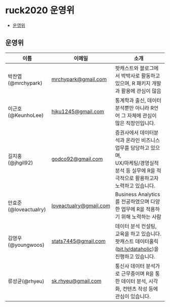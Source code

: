 # ruck2020 운영위

<!-- TOC -->

* [운영위](#운영위)
<!-- /TOC -->

## 운영위

|  이름   |   이메일   |   소개   |
|---------|------------|----------|
| 박찬엽(@mrchypark) | <mrchypark@gmail.com> | 팟캐스트와 블로그에서 박박사로 활동하고 있으며, R 패키지 개발과 활용에 관심이 많음|
| 이근호(@KeunhoLee) |<hjku1245@gmail.com>| 통계학과 출신, 데이터분석뿐만 아니라 R언어 그 자체에 관심이 많은 직장인입니다. |                     
| 길지홍(@jhgil92) |<godco92@gmail.com>| 증권사에서 데이터분석과 온라인 비즈니스 업무를 담당하고 있으며, </br> UX/마케팅/경영실적 분석 등 실무에 R을 적극적으로 활용하고자 노력하고 있습니다.|
| 안효준(@loveactualry) |<loveactualry@gmail.com>| Business Analytics를 전공하였으며 다양한 업무에 R을 적용하기 위해 노력하는 사람|
| 김영우(@youngwoos) | <stats7445@gmail.com> |데이터 분석 컨설팅, 교육을 하고 있습니다. 팟캐스트 데이터홀릭([bit.ly/dataholic](https://bit.ly/dataholic))을 진행하고 있습니다. |
| 류성균(@rhyeu) |<sk.rhyeu@gmail.com>|통신사 데이터 분석가로 근무중이며 R을 통한 데이터 분석, 시각화, 컨텐츠 작성 등에 관심이 있습니다.|
